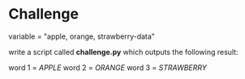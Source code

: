 # Challenge

variable = "apple, orange, strawberry-data"

write a script called **challenge.py** which outputs the following result:

word 1 = *APPLE*
word 2 = *ORANGE*
word 3 = *STRAWBERRY*
